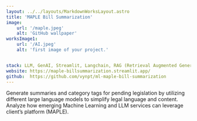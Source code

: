 ```yaml
---
layout: ../../layouts/MarkdownWorksLayout.astro
title: 'MAPLE Bill Summarization'
image:
    url: '/maple.jpeg'
    alt: 'GitHub wallpaper'
worksImage1:
    url: '/AI.jpeg'
    alt: 'first image of your project.'


stack: LLM, GenAI, Streamlit, Langchain, RAG (Retrieval Augmented Generation)
website: https://maple-billsummarization.streamlit.app/ 
github:  https://github.com/vynpt/ml-maple-bill-summarization 
---
```


Generate summaries and category tags for pending legislation by utilizing different large language
models to simplify legal language and content.
Analyze how emerging Machine Learning and LLM services can leverage client’s platform (MAPLE).



